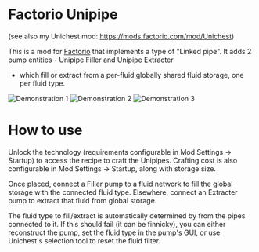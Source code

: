 # Factorio Unipipe

(see also my Unichest mod: https://mods.factorio.com/mod/Unichest)

This is a mod for [Factorio](http://factorio.com) that implements a type of
"Linked pipe". It adds 2 pump entities - Unipipe Filler and Unipipe Extracter
- which fill or extract from a per-fluid globally shared fluid storage, one per
fluid type.

![Demonstration 1](action1.gif)
![Demonstration 2](action2.gif)
![Demonstration 3](action3.gif)

# How to use

Unlock the technology (requirements configurable in Mod Settings -> Startup)
to access the recipe to craft the Unipipes. Crafting cost is also
configurable in Mod Settings -> Startup, along with storage size.

Once placed, connect a Filler pump to a fluid network to fill the global storage
with the connected fluid type. Elsewhere, connect an Extracter pump to extract
that fluid from global storage.

The fluid type to fill/extract is automatically determined by from the pipes
connected to it. If this should fail (it can be finnicky), you can either
reconstruct the pump, set the fluid type in the pump's GUI, or use Unichest's
selection tool to reset the fluid filter.